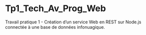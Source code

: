 # Tp1_Tech_Av_Prog_Web
Travail pratique 1 - Création d’un service Web en REST sur Node.js connectée à une base de données infonuagique.
